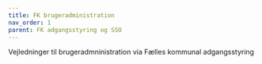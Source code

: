 ```yaml
---
title: FK brugeradministration
nav_order: 1
parent: FK adgangsstyring og SSO
---
```

Vejledninger til brugeradmninistration via Fælles kommunal adgangsstyring
